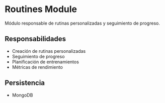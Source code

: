 # Routines Module

Módulo responsable de rutinas personalizadas y seguimiento de progreso.

## Responsabilidades
- Creación de rutinas personalizadas
- Seguimiento de progreso
- Planificación de entrenamientos
- Métricas de rendimiento

## Persistencia
- MongoDB